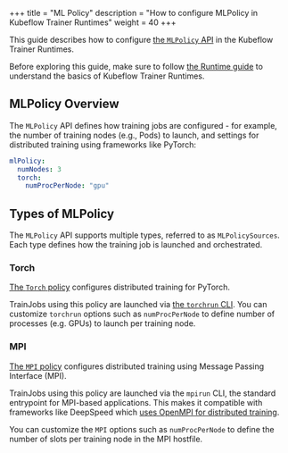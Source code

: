 +++
title = "ML Policy"
description = "How to configure MLPolicy in Kubeflow Trainer Runtimes"
weight = 40
+++

This guide describes how to configure
[the `MLPolicy` API](https://pkg.go.dev/github.com/kubeflow/trainer/v2/pkg/apis/trainer/v1alpha1#MLPolicy)
in the Kubeflow Trainer Runtimes.

Before exploring this guide, make sure to follow [the Runtime guide](/docs/components/trainer/operator-guides/runtime)
to understand the basics of Kubeflow Trainer Runtimes.

## MLPolicy Overview

The `MLPolicy` API defines how training jobs are configured - for example, the number of training nodes
(e.g., Pods) to launch, and settings for distributed training using frameworks like PyTorch:

```YAML
mlPolicy:
  numNodes: 3
  torch:
    numProcPerNode: "gpu"
```

## Types of MLPolicy

The `MLPolicy` API supports multiple types, referred to as `MLPolicySources`. Each type defines how
the training job is launched and orchestrated.

### Torch

[The `Torch` policy](https://pkg.go.dev/github.com/kubeflow/trainer/v2/pkg/apis/trainer/v1alpha1#TorchMLPolicySource)
configures distributed training for PyTorch.

TrainJobs using this policy are launched via [the `torchrun` CLI](https://docs.pytorch.org/docs/stable/elastic/run.html).
You can customize `torchrun` options such as `numProcPerNode` to define number of
processes (e.g. GPUs) to launch per training node.

### MPI

[The `MPI` policy](https://pkg.go.dev/github.com/kubeflow/trainer/v2/pkg/apis/trainer/v1alpha1#MPIMLPolicySource)
configures distributed training using Message Passing Interface (MPI).

TrainJobs using this policy are launched via the `mpirun` CLI, the standard entrypoint for
MPI-based applications. This makes it compatible with frameworks like DeepSpeed which
[uses OpenMPI for distributed training](https://www.deepspeed.ai/getting-started/#launching-deepspeed-training).

You can customize the `MPI` options such as `numProcPerNode` to define the number of slots per
training node in the MPI hostfile.
